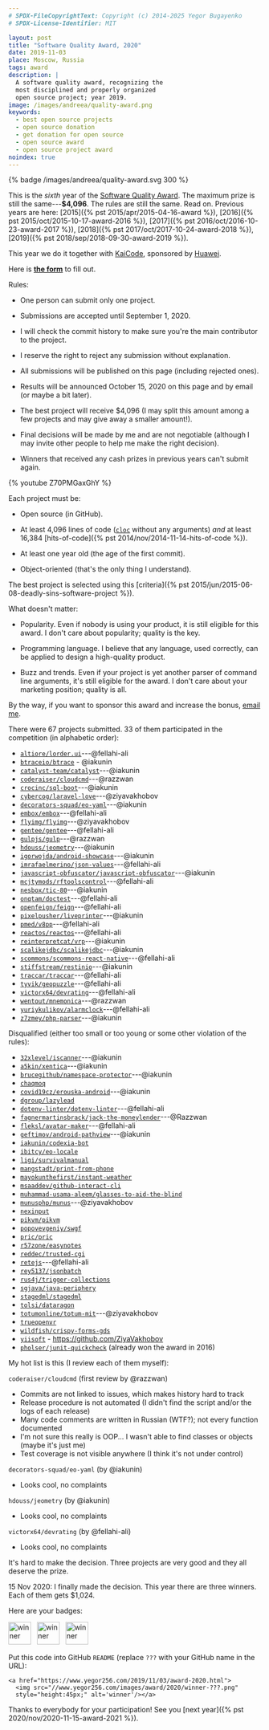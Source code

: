 ```yaml
---
# SPDX-FileCopyrightText: Copyright (c) 2014-2025 Yegor Bugayenko
# SPDX-License-Identifier: MIT

layout: post
title: "Software Quality Award, 2020"
date: 2019-11-03
place: Moscow, Russia
tags: award
description: |
  A software quality award, recognizing the
  most disciplined and properly organized
  open source project; year 2019.
image: /images/andreea/quality-award.png
keywords:
  - best open source projects
  - open source donation
  - get donation for open source
  - open source award
  - open source project award
noindex: true
---
```


{% badge /images/andreea/quality-award.svg 300 %}

This is the _sixth_ year of the
[Software Quality Award](/award.html). The maximum prize
is still the same---**$4,096**.
The rules are still the same. Read on.
Previous years are here:
[2015]({% pst 2015/apr/2015-04-16-award %}),
[2016]({% pst 2015/oct/2015-10-17-award-2016 %}),
[2017]({% pst 2016/oct/2016-10-23-award-2017 %}),
[2018]({% pst 2017/oct/2017-10-24-award-2018 %}),
[2019]({% pst 2018/sep/2018-09-30-award-2019 %}).

This year we do it together with
[KaiCode](https://www.kaicode.org),
sponsored by [Huawei](https://www.huawei.com).

<!--more-->

Here is [**the form**](https://docs.google.com/forms/d/1d7-zopzlhDFkVEhxOOYFePCmRbycLGM9O9NFWVDhMaU)
to fill out.

Rules:

  * One person can submit only one project.

  * Submissions are accepted until September 1, 2020.

  * I will check the commit history to make sure you're the main contributor to the project.

  * I reserve the right to reject any submission without explanation.

  * All submissions will be published on this page (including rejected ones).

  * Results will be announced October 15, 2020 on this page and by email (or maybe a bit later).

  * The best project will receive $4,096
    (I may split this amount among a few projects and may give away a smaller amount!).

  * Final decisions will be made by me and are not negotiable
    (although I may invite other people to help me make the right decision).

  * Winners that received any cash prizes in previous years can't submit again.

{% youtube Z70PMGaxGhY %}

Each project must be:

  * Open source (in GitHub).

  * At least 4,096 lines of code ([`cloc`](https://www.npmjs.com/package/cloc) without any arguments)
    _and_ at least 16,384 [hits-of-code]({% pst 2014/nov/2014-11-14-hits-of-code %}).

  * At least one year old (the age of the first commit).

  * Object-oriented (that's the only thing I understand).

The best project is selected using this [criteria]({% pst 2015/jun/2015-06-08-deadly-sins-software-project %}).

What doesn't matter:

  * Popularity. Even if nobody is using your
    product, it is still eligible for this award. I don't care about
    popularity; quality is the key.

  * Programming language. I believe that any language, used correctly,
    can be applied to design a high-quality product.

  * Buzz and trends. Even if your project is yet another parser of command
    line arguments, it's still eligible for the award. I don't care about
    your marketing position; quality is all.

By the way, if you want to sponsor this award and increase the bonus,
[email me](mailto:me@yegor256.com).

There were 67 projects submitted.
33 of them participated in the competition (in alphabetic order):

  * [`altiore/lorder.ui`](https://github.com/altiore/lorder.ui)---@fellahi-ali
  * [`btraceio/btrace`](https://github.com/btraceio/btrace) - @iakunin
  * [`catalyst-team/catalyst`](https://github.com/catalyst-team/catalyst)---@iakunin
  * [`coderaiser/cloudcmd`](https://github.com/coderaiser/cloudcmd)---@razzwan
  * [`crocinc/sql-boot`](https://github.com/crocinc/sql-boot)---@iakunin
  * [`cybercog/laravel-love`](https://github.com/cybercog/laravel-love)---@ziyavakhobov
  * [`decorators-squad/eo-yaml`](https://github.com/decorators-squad/eo-yaml)---@iakunin
  * [`embox/embox`](https://github.com/embox/embox)---@fellahi-ali
  * [`flyimg/flyimg`](https://github.com/flyimg/flyimg)---@ziyavakhobov
  * [`gentee/gentee`](https://github.com/gentee/gentee)---@fellahi-ali
  * [`gulpjs/gulp`](https://github.com/gulpjs/gulp)---@razzwan
  * [`hdouss/jeometry`](https://github.com/hdouss/jeometry)---@iakunin
  * [`igorwojda/android-showcase`](https://github.com/igorwojda/android-showcase)---@iakunin
  * [`imrafaelmerino/json-values`](https://github.com/imrafaelmerino/json-values)---@fellahi-ali
  * [`javascript-obfuscator/javascript-obfuscator`](https://github.com/javascript-obfuscator/javascript-obfuscator)---@iakunin
  * [`mcjtymods/rftoolscontrol`](https://github.com/mcjtymods/rftoolscontrol/tree/1.15)---@fellahi-ali
  * [`nesbox/tic-80`](https://github.com/nesbox/tic-80)---@iakunin
  * [`onqtam/doctest`](https://github.com/onqtam/doctest)---@fellahi-ali
  * [`openfeign/feign`](https://github.com/openfeign/feign)---@fellahi-ali
  * [`pixelpusher/liveprinter`](https://github.com/pixelpusher/liveprinter)---@iakunin
  * [`pmed/v8pp`](https://github.com/pmed/v8pp)---@fellahi-ali
  * [`reactos/reactos`](https://github.com/reactos/reactos)---@fellahi-ali
  * [`reinterpretcat/vrp`](https://github.com/reinterpretcat/vrp)---@iakunin
  * [`scalikejdbc/scalikejdbc`](https://github.com/scalikejdbc/scalikejdbc)---@iakunin
  * [`scommons/scommons-react-native`](https://github.com/scommons/scommons-react-native)---@fellahi-ali
  * [`stiffstream/restinio`](https://github.com/stiffstream/restinio)---@iakunin
  * [`traccar/traccar`](https://github.com/traccar/traccar)---@fellahi-ali
  * [`tyvik/geopuzzle`](https://github.com/tyvik/geopuzzle)---@fellahi-ali
  * [`victorx64/devrating`](https://github.com/victorx64/devrating)---@fellahi-ali
  * [`wentout/mnemonica`](https://github.com/wentout/mnemonica)---@razzwan
  * [`yuriykulikov/alarmclock`](https://github.com/yuriykulikov/alarmclock)---@fellahi-ali
  * [`z7zmey/php-parser`](https://github.com/z7zmey/php-parser)---@iakunin

Disqualified (either too small or too young or some other violation of the rules):

  * [`32xlevel/iscanner`](https://github.com/32xlevel/iscanner)---@iakunin
  * [`a5kin/xentica`](https://github.com/a5kin/xentica/)---@iakunin
  * [`brucegithub/namespace-protector`](https://github.com/brucegithub/namespace-protector)---@iakunin
  * [`chaqmoq`](https://github.com/chaqmoq)
  * [`covid19cz/erouska-android`](https://github.com/covid19cz/erouska-android)---@iakunin
  * [`dgroup/lazylead`](https://github.com/dgroup/lazylead)
  * [`dotenv-linter/dotenv-linter`](https://github.com/dotenv-linter/dotenv-linter)---@fellahi-ali
  * [`fagnermartinsbrack/jack-the-moneylender`](https://github.com/fagnermartinsbrack/jack-the-moneylender)---@Razzwan
  * [`fleksl/avatar-maker`](https://github.com/fleksl/avatar-maker)---@fellahi-ali
  * [`geftimov/android-pathview`](https://github.com/geftimov/android-pathview)---@iakunin
  * [`iakunin/codexia-bot`](https://github.com/iakunin/codexia-bot)
  * [`ibitcy/eo-locale`](https://github.com/ibitcy/eo-locale)
  * [`ligi/survivalmanual`](https://github.com/ligi/survivalmanual)
  * [`mangstadt/print-from-phone`](https://github.com/mangstadt/print-from-phone)
  * [`mayokunthefirst/instant-weather`](https://github.com/mayokunthefirst/instant-weather)
  * [`msaaddev/github-interact-cli`](https://github.com/msaaddev/github-interact-cli)
  * [`muhammad-usama-aleem/glasses-to-aid-the-blind`](https://github.com/muhammad-usama-aleem/glasses-to-aid-the-blind)
  * [`munusphp/munus`](https://github.com/munusphp/munus)---@ziyavakhobov
  * [`nexinput`](https://github.com/nexinput)
  * [`pikvm/pikvm`](https://github.com/pikvm/pikvm)
  * [`popovevgeniy/swgf`](https://github.com/popovevgeniy/swgf)
  * [`pric/pric`](https://github.com/pric/pric)
  * [`r57zone/easynotes`](https://github.com/r57zone/easynotes)
  * [`reddec/trusted-cgi`](https://github.com/reddec/trusted-cgi)
  * [`retejs`](https://github.com/retejs)---@fellahi-ali
  * [`rey5137/jsonbatch`](https://github.com/rey5137/jsonbatch)
  * [`rus4j/trigger-collections`](https://github.com/rus4j/trigger-collections)
  * [`sgjava/java-periphery`](https://github.com/sgjava/java-periphery)
  * [`stagedml/stagedml`](https://github.com/stagedml/stagedml)
  * [`tolsi/dataragon`](https://github.com/tolsi/dataragon)
  * [`totumonline/totum-mit`](https://github.com/totumonline/totum-mit)---@ziyavakhobov
  * [`trueopenvr`](https://github.com/trueopenvr)
  * [`wildfish/crispy-forms-gds`](https://github.com/wildfish/crispy-forms-gds)
  * [`yiisoft`](https://github.com/yiisoft) - https://github.com/ZiyaVakhobov
  * [`pholser/junit-quickcheck`](https://github.com/pholser/junit-quickcheck) (already won the award in 2016)

My hot list is this (I review each of them myself):

`coderaiser/cloudcmd` (first review by @razzwan)

  * Commits are not linked to issues, which makes history hard to track
  * Release procedure is not automated (I didn't find the script and/or the logs of each release)
  * Many code comments are written in Russian (WTF?); not every function documented
  * I'm not sure this really is OOP... I wasn't able to find classes or objects (maybe it's just me)
  * Test coverage is not visible anywhere (I think it's not under control)

`decorators-squad/eo-yaml` (by @iakunin)

  * Looks cool, no complaints

`hdouss/jeometry` (by @iakunin)

  * Looks cool, no complaints

`victorx64/devrating` (by @fellahi-ali)

  * Looks cool, no complaints

It's hard to make the decision. Three projects are very good and they all deserve
the prize.

15 Nov 2020:
I finally made the decision. This year there are three winners.
Each of them gets $1,024.

Here are your badges:

<img src="//www.yegor256.com/images/award/2020/winner-amihaiemil.png" style="height:45px;" alt='winner'/>
&nbsp;
<img src="//www.yegor256.com/images/award/2020/winner-hdouss.png" style="height:45px;" alt='winner'/>
&nbsp;
<img src="//www.yegor256.com/images/award/2020/winner-victorx64.png" style="height:45px;" alt='winner'/>

Put this code into GitHub `README` (replace `???` with your GitHub name in the URL):

```text
<a href="https://www.yegor256.com/2019/11/03/award-2020.html">
  <img src="//www.yegor256.com/images/award/2020/winner-???.png"
  style="height:45px;" alt='winner'/></a>
```

Thanks to everybody for your participation! See you
[next year]({% pst 2020/nov/2020-11-15-award-2021 %}).
